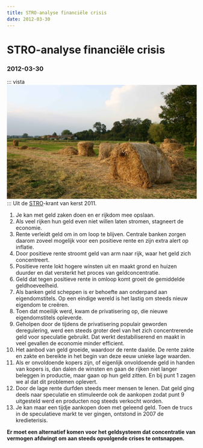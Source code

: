 ```yaml
---
title: STRO-analyse financiële crisis
date: 2012-03-30
---
```


# STRO-analyse financiële crisis
### 2012-03-30
::: vista
<img src="stro.jpg">
:::
Uit de [STRO](http://strohalm.nl)-krant van kerst 2011.

1. Je kan met geld zaken doen en er rijkdom mee opslaan.
2. Als veel rijken hun geld even niet willen laten stromen, stagneert de economie.
3. Rente verleidt geld om in om loop te blijven. Centrale banken zorgen daarom zoveel mogelijk voor een positieve rente en zijn extra alert op inflatie.
4. Door positieve rente stroomt geld van arm naar rijk, waar het geld zich concentreert.
5. Positieve rente lokt hogere winsten uit en maakt grond en huizen duurder en dat versterkt het proces van geldconcentratie.
6. Geld dat tegen positieve rente in omloop komt groeit de gemiddelde geldhoeveelheid.
7. Als banken geld scheppen is er behoefte aan onderpand aan eigendomstitels. Op een eindige wereld is het lastig om steeds nieuw eigendom te creëren.
8. Toen dat moeilijk werd, kwam de privatisering op, die nieuwe eigendomstitels opleverde.
9. Geholpen door de tijdens de privatisering populair geworden deregulering, werd een steeds groter deel van het zich concentrerende geld voor speculatie gebruikt. Dat werkt destabiliserend en maakt in veel gevallen de economie minder efficient.
10. Het aanbod van geld groeide, waardoor de rente daalde. De rente zakte en zakte en bereikte in het begin van deze eeuw unieke lage waarden.
11. Als er onvoldoende kopers zijn, of eigenlijk onvoldoende geld in handen van kopers is, dan dalen de winsten en gaan de rijken niet langer beleggen in productie, maar gaan op hun geld zitten. En bij punt 1 zagen we al dat dit problemen oplevert.
12. Door de lage rente durfden steeds meer mensen te lenen. Dat geld ging deels naar speculatie en stimuleerde ook de aankopen zodat punt 9 uitgesteld werd en producten nog steeds verkocht worden.
13. Je kan maar een tijdje aankopen doen met geleend geld. Toen de trucs in de speculatieve markt te ver gingen, ontstond in 2007 de kredieterisis.

**Er moet een alternatief komen voor het geldsysteem dat concentratie van vermogen afdwingt om aan steeds opvolgende crises te ontsnappen.**